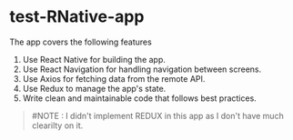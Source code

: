 # test-RNative-app
The app covers the following features 
1. Use React Native for building the app.
2. Use React Navigation for handling navigation between screens.
3. Use Axios for fetching data from the remote API.
4. Use Redux to manage the app's state.
5. Write clean and maintainable code that follows best practices.
> #NOTE : I didn't implement REDUX in this app as I don't have much clearilty on it.
